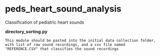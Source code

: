 # peds_heart_sound_analysis

Classification of pediatric heart sounds


**directory_sorting.py**
```
This module should be pasted into the initial data collection folder, with list of raw sound recordings, and a csv file named "REFERENCE.CSV" that classifies the sound recordings 
```
